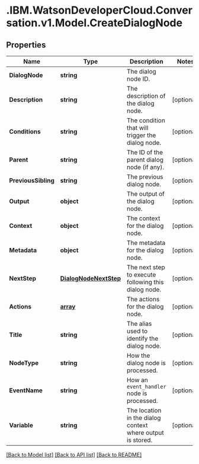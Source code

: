 # .IBM.WatsonDeveloperCloud.Conversation.v1.Model.CreateDialogNode
## Properties

Name | Type | Description | Notes
------------ | ------------- | ------------- | -------------
**DialogNode** | **string** | The dialog node ID. | 
**Description** | **string** | The description of the dialog node. | [optional] 
**Conditions** | **string** | The condition that will trigger the dialog node. | [optional] 
**Parent** | **string** | The ID of the parent dialog node (if any). | [optional] 
**PreviousSibling** | **string** | The previous dialog node. | [optional] 
**Output** | **object** | The output of the dialog node. | [optional] 
**Context** | **object** | The context for the dialog node. | [optional] 
**Metadata** | **object** | The metadata for the dialog node. | [optional] 
**NextStep** | [**DialogNodeNextStep**](DialogNodeNextStep.md) | The next step to execute following this dialog node. | [optional] 
**Actions** | [**array<DialogNodeAction>**](DialogNodeAction.md) | The actions for the dialog node. | [optional] 
**Title** | **string** | The alias used to identify the dialog node. | [optional] 
**NodeType** | **string** | How the dialog node is processed. | [optional] 
**EventName** | **string** | How an `event_handler` node is processed. | [optional] 
**Variable** | **string** | The location in the dialog context where output is stored. | [optional] 

[[Back to Model list]](../README.md#documentation-for-models) [[Back to API list]](../README.md#documentation-for-api-endpoints) [[Back to README]](../README.md)

